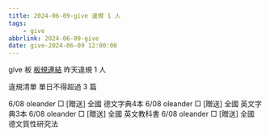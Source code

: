 ```yaml
---
title: 2024-06-09-give 違規 1 人
tags:
    - give
abbrlink: 2024-06-09-give
date: give-2024-06-09 12:00:00
---
```

give 板 [板規連結](https://www.ptt.cc/bbs/give/M.1612495900.A.C32.html)
昨天違規 1 人
<!-- more -->

違規清單
單日不得超過 3 篇

6/08 oleander □ [贈送] 全國 德文字典4本
6/08 oleander □ [贈送] 全國 英文字典3本
6/08 oleander □ [贈送] 全國 英文教科書
6/08 oleander □ [贈送] 全國 德文質性研究法